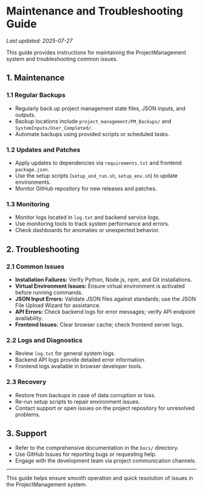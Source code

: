 # Maintenance and Troubleshooting Guide

*Last updated: 2025-07-27*

This guide provides instructions for maintaining the ProjectManagement system and troubleshooting common issues.

## 1. Maintenance

### 1.1 Regular Backups

- Regularly back up project management state files, JSON inputs, and outputs.
- Backup locations include `project_management/PM_Backups/` and `SystemInputs/User_Completed/`.
- Automate backups using provided scripts or scheduled tasks.

### 1.2 Updates and Patches

- Apply updates to dependencies via `requirements.txt` and frontend `package.json`.
- Use the setup scripts (`setup_and_run.sh`, `setup_env.sh`) to update environments.
- Monitor GitHub repository for new releases and patches.

### 1.3 Monitoring

- Monitor logs located in `log.txt` and backend service logs.
- Use monitoring tools to track system performance and errors.
- Check dashboards for anomalies or unexpected behavior.

## 2. Troubleshooting

### 2.1 Common Issues

- **Installation Failures:** Verify Python, Node.js, npm, and Git installations.
- **Virtual Environment Issues:** Ensure virtual environment is activated before running commands.
- **JSON Input Errors:** Validate JSON files against standards; use the JSON File Upload Wizard for assistance.
- **API Errors:** Check backend logs for error messages; verify API endpoint availability.
- **Frontend Issues:** Clear browser cache; check frontend server logs.

### 2.2 Logs and Diagnostics

- Review `log.txt` for general system logs.
- Backend API logs provide detailed error information.
- Frontend logs available in browser developer tools.

### 2.3 Recovery

- Restore from backups in case of data corruption or loss.
- Re-run setup scripts to repair environment issues.
- Contact support or open issues on the project repository for unresolved problems.

## 3. Support

- Refer to the comprehensive documentation in the `Docs/` directory.
- Use GitHub Issues for reporting bugs or requesting help.
- Engage with the development team via project communication channels.

---

This guide helps ensure smooth operation and quick resolution of issues in the ProjectManagement system.
